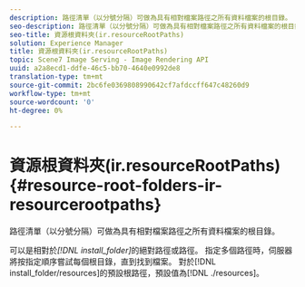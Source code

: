 ```yaml
---
description: 路徑清單（以分號分隔）可做為具有相對檔案路徑之所有資料檔案的根目錄。
seo-description: 路徑清單（以分號分隔）可做為具有相對檔案路徑之所有資料檔案的根目錄。
seo-title: 資源根資料夾(ir.resourceRootPaths)
solution: Experience Manager
title: 資源根資料夾(ir.resourceRootPaths)
topic: Scene7 Image Serving - Image Rendering API
uuid: a2a8ecd1-ddfe-46c5-bb70-4640e0992de8
translation-type: tm+mt
source-git-commit: 2bc6fe0369808990642cf7afdccff647c48260d9
workflow-type: tm+mt
source-wordcount: '0'
ht-degree: 0%

---
```



# 資源根資料夾(ir.resourceRootPaths){#resource-root-folders-ir-resourcerootpaths}

路徑清單（以分號分隔）可做為具有相對檔案路徑之所有資料檔案的根目錄。

可以是相對於&#x200B;*[!DNL install_folder]*&#x200B;的絕對路徑或路徑。 指定多個路徑時，伺服器將按指定順序嘗試每個根目錄，直到找到檔案。 對於[!DNL install_folder/resources]的預設根路徑，預設值為[!DNL ./resources]。
